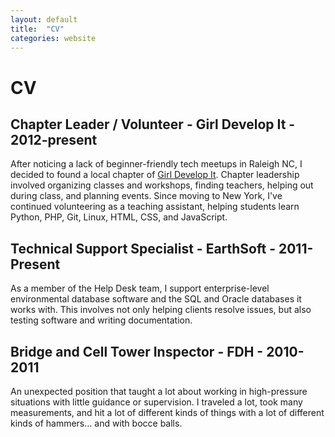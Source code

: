 ```yaml
---
layout: default
title:  "CV"
categories: website
---
```


<div id='container'>
    <h1>CV</h1>
    <h2> Chapter Leader / Volunteer - Girl Develop It - 2012-present </h2>
        <p> After noticing a lack of beginner-friendly tech meetups in Raleigh NC, I decided to found a local chapter of  <a href="www.girldevelopit.com">Girl Develop It</a>. Chapter leadership involved organizing classes and workshops, finding teachers, helping out during class, and planning events. Since moving to New York, I've continued volunteering as a teaching assistant, helping students learn Python, PHP, Git, Linux, HTML, CSS, and JavaScript. </p>
    <h2> Technical Support Specialist - EarthSoft - 2011-Present</h2>
        <p> As a member of the Help Desk team, I support enterprise-level environmental database software and the SQL and Oracle databases it works with. This involves not only helping clients resolve issues, but also testing software and writing documentation. </p>
    <h2>Bridge and Cell Tower Inspector - FDH - 2010-2011</h2>
        <p> An unexpected position that taught a lot about working in high-pressure situations with little guidance or supervision. I traveled a lot, took many measurements, and hit a lot of different kinds of things with a lot of different kinds of hammers… and with bocce balls. </p>
</div>
 